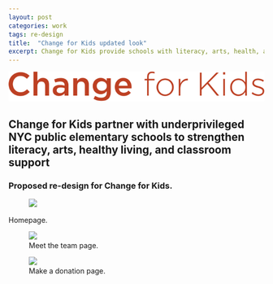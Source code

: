 ```yaml
---
layout: post
categories: work
tags: re-design
title:  "Change for Kids updated look"
excerpt: Change for Kids provide schools with literacy, arts, health, and other essential educational resources.
---
```


<div class="work-headline">
  <img src="/assets/cfk-logo.svg">
  <h2>Change for Kids partner with underprivileged NYC public elementary schools to strengthen literacy, arts, healthy living, and classroom support</h2>
</div>

<div class="work-copy">
  <div class="inner">
    <h3>Proposed re-design for Change for Kids.</h3>
  </div>

  <figure>
    <img src="/assets/cfk-screenshot-1.jpg" srcset="/assets/cfk-screenshot-1.jpg 1x, /assets/cfk-screenshot-1@2x.jpg 2x" class="frame-chrome"></figure>
    <figcaption class="inner">Homepage.</figcaption>
  <figure>
    <img src="/assets/cfk-screenshot-2.jpg" srcset="/assets/cfk-screenshot-2.jpg 1x, /assets/cfk-screenshot-2@2x.jpg 2x" class="frame-chrome">
    <figcaption class="inner">Meet the team page.</figcaption>
  </figure>
  <figure>
    <img src="/assets/cfk-screenshot-3.jpg" srcset="/assets/cfk-screenshot-3.jpg 1x, /assets/cfk-screenshot-3@2x.jpg 2x" class="frame-chrome">
    <figcaption class="inner">Make a donation page.</figcaption>
  </figure>
</div>
